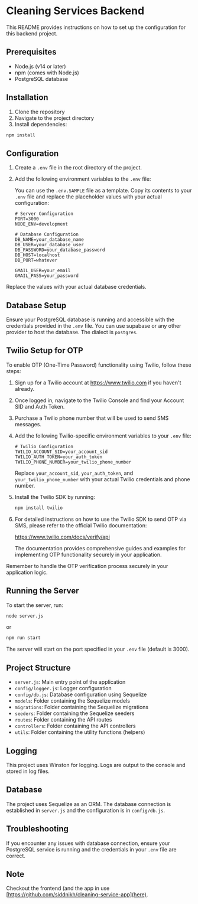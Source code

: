 # Cleaning Services Backend

This README provides instructions on how to set up the configuration for this backend project.

## Prerequisites

- Node.js (v14 or later)
- npm (comes with Node.js)
- PostgreSQL database

## Installation

1. Clone the repository
2. Navigate to the project directory
3. Install dependencies:

```bash
npm install
```

## Configuration

1. Create a `.env` file in the root directory of the project.

2. Add the following environment variables to the `.env` file:

   You can use the `.env.SAMPLE` file as a template. Copy its contents to your `.env` file and replace the placeholder values with your actual configuration:

   ```
   # Server Configuration
   PORT=3000
   NODE_ENV=development

   # Database Configuration
   DB_NAME=your_database_name
   DB_USER=your_database_user
   DB_PASSWORD=your_database_password
   DB_HOST=localhost
   DB_PORT=whatever

   GMAIL_USER=your_email
   GMAIL_PASS=your_password
   ```

Replace the values with your actual database credentials.

## Database Setup

Ensure your PostgreSQL database is running and accessible with the credentials provided in the `.env` file.
You can use supabase or any other provider to host the database. The dialect is `postgres`.


## Twilio Setup for OTP

To enable OTP (One-Time Password) functionality using Twilio, follow these steps:

1. Sign up for a Twilio account at https://www.twilio.com if you haven't already.

2. Once logged in, navigate to the Twilio Console and find your Account SID and Auth Token.

3. Purchase a Twilio phone number that will be used to send SMS messages.

4. Add the following Twilio-specific environment variables to your `.env` file:

   ```
   # Twilio Configuration
   TWILIO_ACCOUNT_SID=your_account_sid
   TWILIO_AUTH_TOKEN=your_auth_token
   TWILIO_PHONE_NUMBER=your_twilio_phone_number
   ```

   Replace `your_account_sid`, `your_auth_token`, and `your_twilio_phone_number` with your actual Twilio credentials and phone number.

5. Install the Twilio SDK by running:

   ```bash
   npm install twilio
   ```

6. For detailed instructions on how to use the Twilio SDK to send OTP via SMS, please refer to the official Twilio documentation:

   https://www.twilio.com/docs/verify/api

   The documentation provides comprehensive guides and examples for implementing OTP functionality securely in your application.

Remember to handle the OTP verification process securely in your application logic.



## Running the Server

To start the server, run:

```bash
node server.js
```
or
```bash
npm run start
```

The server will start on the port specified in your `.env` file (default is 3000).

## Project Structure

- `server.js`: Main entry point of the application
- `config/logger.js`: Logger configuration
- `config/db.js`: Database configuration using Sequelize
- `models`: Folder containing the Sequelize models
- `migrations`: Folder containing the Sequelize migrations
- `seeders`: Folder containing the Sequelize seeders
- `routes`: Folder containing the API routes
- `controllers`: Folder containing the API controllers
- `utils`: Folder containing the utility functions (helpers)

## Logging

This project uses Winston for logging. Logs are output to the console and stored in log files.

## Database

The project uses Sequelize as an ORM. The database connection is established in `server.js` and the configuration is in `config/db.js`.

## Troubleshooting

If you encounter any issues with database connection, ensure your PostgreSQL service is running and the credentials in your `.env` file are correct.

## Note
Checkout the frontend (and the app in use [https://github.com/siddnikh/cleaning-service-app](here).
